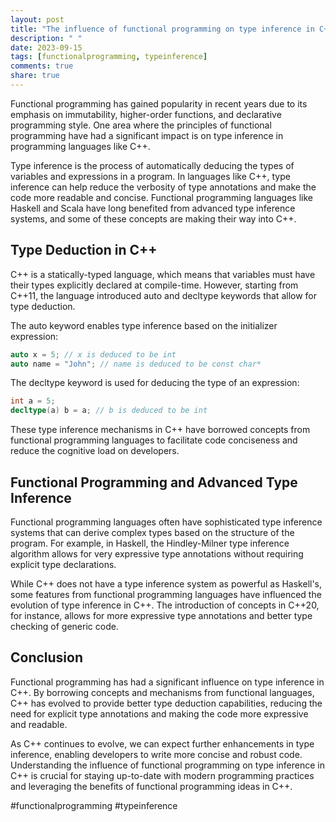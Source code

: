 ```yaml
---
layout: post
title: "The influence of functional programming on type inference in C++"
description: " "
date: 2023-09-15
tags: [functionalprogramming, typeinference]
comments: true
share: true
---
```


Functional programming has gained popularity in recent years due to its emphasis on immutability, higher-order functions, and declarative programming style. One area where the principles of functional programming have had a significant impact is on type inference in programming languages like C++.

Type inference is the process of automatically deducing the types of variables and expressions in a program. In languages like C++, type inference can help reduce the verbosity of type annotations and make the code more readable and concise. Functional programming languages like Haskell and Scala have long benefited from advanced type inference systems, and some of these concepts are making their way into C++.

## Type Deduction in C++

C++ is a statically-typed language, which means that variables must have their types explicitly declared at compile-time. However, starting from C++11, the language introduced auto and decltype keywords that allow for type deduction.

The auto keyword enables type inference based on the initializer expression:

```cpp
auto x = 5; // x is deduced to be int
auto name = "John"; // name is deduced to be const char*
```

The decltype keyword is used for deducing the type of an expression:

```cpp
int a = 5;
decltype(a) b = a; // b is deduced to be int
```

These type inference mechanisms in C++ have borrowed concepts from functional programming languages to facilitate code conciseness and reduce the cognitive load on developers.

## Functional Programming and Advanced Type Inference

Functional programming languages often have sophisticated type inference systems that can derive complex types based on the structure of the program. For example, in Haskell, the Hindley-Milner type inference algorithm allows for very expressive type annotations without requiring explicit type declarations.

While C++ does not have a type inference system as powerful as Haskell's, some features from functional programming languages have influenced the evolution of type inference in C++. The introduction of concepts in C++20, for instance, allows for more expressive type annotations and better type checking of generic code.

## Conclusion

Functional programming has had a significant influence on type inference in C++. By borrowing concepts and mechanisms from functional languages, C++ has evolved to provide better type deduction capabilities, reducing the need for explicit type annotations and making the code more expressive and readable.

As C++ continues to evolve, we can expect further enhancements in type inference, enabling developers to write more concise and robust code. Understanding the influence of functional programming on type inference in C++ is crucial for staying up-to-date with modern programming practices and leveraging the benefits of functional programming ideas in C++. 

#functionalprogramming #typeinference